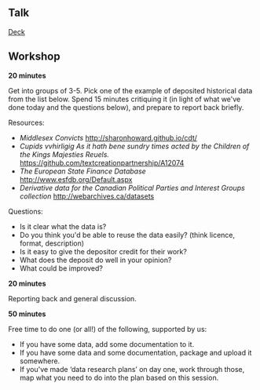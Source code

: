## Talk

[Deck](http://www.slideshare.net/drjwbaker/publication-and-dissemination-of-data)

## Workshop

**20 minutes**

Get into groups of 3-5. Pick one of the example of deposited historical data from the list below. Spend 15 minutes critiquing it (in light of what we've done today and the questions below), and prepare to report back briefly.

Resources:

- *Middlesex Convicts* http://sharonhoward.github.io/cdt/
- *Cupids vvhirligig As it hath bene sundry times acted by the Children of the Kings Majesties Reuels.* https://github.com/textcreationpartnership/A12074
- *The European State Finance Database* http://www.esfdb.org/Default.aspx
- *Derivative data for the Canadian Political Parties and Interest Groups collection* http://webarchives.ca/datasets

Questions:

- Is it clear what the data is?
- Do you think you'd be able to reuse the data easily? (think licence, format, description)
- Is it easy to give the depositor credit for their work?
- What does the deposit do well in your opinion?
- What could be improved?

**20 minutes**

Reporting back and general discussion.

**50 minutes**

Free time to do one (or all!) of the following, supported by us:
- If you have some data, add some documentation to it.
- If you have some data and some documentation, package and upload it somewhere.
- If you've made ‘data research plans’ on day one, work through those, map what you need to do into the plan based on this session.
